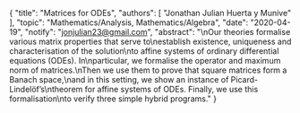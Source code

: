 {
    "title": "Matrices for ODEs",
    "authors": [
        "Jonathan Julian Huerta y Munive"
    ],
    "topic": "Mathematics/Analysis, Mathematics/Algebra",
    "date": "2020-04-19",
    "notify": "jonjulian23@gmail.com",
    "abstract": "\nOur theories formalise various matrix properties that serve to\nestablish existence, uniqueness and characterisation of the solution\nto affine systems of ordinary differential equations (ODEs). In\nparticular, we formalise the operator and maximum norm of matrices.\nThen we use them to prove that square matrices form a Banach space,\nand in this setting, we show an instance of Picard-Lindelöf’s\ntheorem for affine systems of ODEs. Finally, we use this formalisation\nto verify three simple hybrid programs."
}